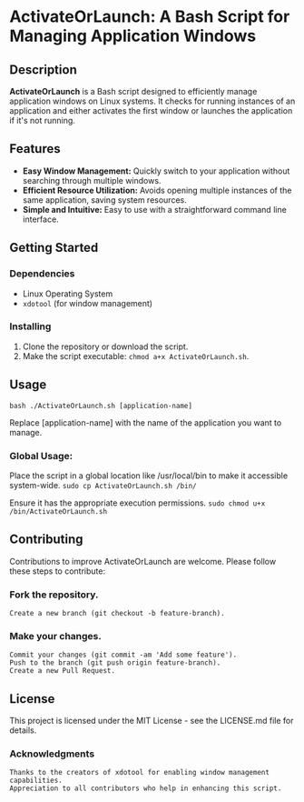# ActivateOrLaunch: A Bash Script for Managing Application Windows

## Description

**ActivateOrLaunch** is a Bash script designed to efficiently manage application windows on Linux systems. It checks for running instances of an application and either activates the first window or launches the application if it's not running.

## Features

- **Easy Window Management:** Quickly switch to your application without searching through multiple windows.
- **Efficient Resource Utilization:** Avoids opening multiple instances of the same application, saving system resources.
- **Simple and Intuitive:** Easy to use with a straightforward command line interface.

## Getting Started

### Dependencies
- Linux Operating System
- `xdotool` (for window management)

### Installing
1. Clone the repository or download the script.
2. Make the script executable: `chmod a+x ActivateOrLaunch.sh`.

## Usage
    bash ./ActivateOrLaunch.sh [application-name]
Replace [application-name] with the name of the application you want to manage.

### Global Usage:
Place the script in a global location like /usr/local/bin to make it accessible system-wide.
    ```sudo cp ActivateOrLaunch.sh /bin/```

Ensure it has the appropriate execution permissions.
    ```sudo chmod u+x /bin/ActivateOrLaunch.sh```


## Contributing
Contributions to improve ActivateOrLaunch are welcome. Please follow these steps to contribute:

### Fork the repository.
    Create a new branch (git checkout -b feature-branch).
### Make your changes.
    Commit your changes (git commit -am 'Add some feature').
    Push to the branch (git push origin feature-branch).
    Create a new Pull Request.


## License
This project is licensed under the MIT License - see the LICENSE.md file for details.

### Acknowledgments
    Thanks to the creators of xdotool for enabling window management capabilities.
    Appreciation to all contributors who help in enhancing this script.
